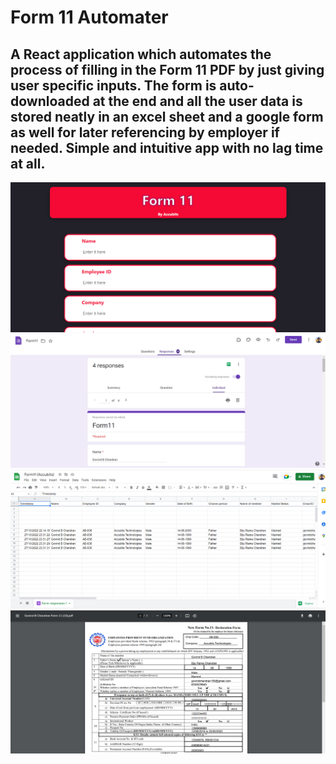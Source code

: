 # Form 11 Automater

## A React application which automates the process of filling in the Form 11 PDF by just giving user specific inputs. The form is auto-downloaded at the end and all the user data is stored neatly in an excel sheet and a google form as well for later referencing by employer if needed. Simple and intuitive app with no lag time at all.

<img src="screenshots/form11app.PNG" />
<img src="screenshots/gform.PNG" />
<img src="screenshots/excelresponse.PNG" />
<img src="screenshots/formpdf.PNG" />

